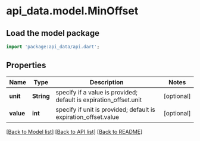 # api_data.model.MinOffset

## Load the model package
```dart
import 'package:api_data/api.dart';
```

## Properties
Name | Type | Description | Notes
------------ | ------------- | ------------- | -------------
**unit** | **String** | specify if a value is provided; default is expiration_offset.unit | [optional] 
**value** | **int** | specify if unit is provided; default is expiration_offset.value | [optional] 

[[Back to Model list]](../README.md#documentation-for-models) [[Back to API list]](../README.md#documentation-for-api-endpoints) [[Back to README]](../README.md)


